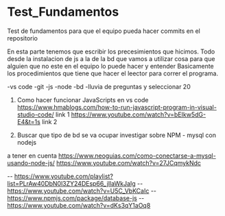 # Test_Fundamentos
Test de fundamentos para que el equipo pueda hacer commits en el repositorio

En esta parte tenemos que escribir los precesimientos que hicimos.
Todo desde la instalacion de js a la de la bd que vamos a utilizar
cosa para que alguien que no este en el equipo lo puede hacer y entender
Basicamente los procedimientos que tiene que hacer el leector para correr el programa.

-vs code
-git
-js
-node
-bd
-lluvia de preguntas y seleccionar 20

1) Como hacer funcionar JavaScripts en vs code 
 https://www.hmablogs.com/how-to-run-javascript-program-in-visual-studio-code/  link 1
 https://www.youtube.com/watch?v=bEIkw5dG-E4&t=1s  link 2

 2) Buscar que tipo de bd se va ocupar
investigar sobre NPM - mysql con nodejs

a tener en cuenta 
https://www.neoguias.com/como-conectarse-a-mysql-usando-node-js/
https://www.youtube.com/watch?v=27JCqmykNdc

-- https://www.youtube.com/playlist?list=PLrAw40DbN0l3ZY24DEsp66_jllaWkJaIg
-- https://www.youtube.com/watch?v=U5C_VbKCaIc
-- https://www.npmjs.com/package/database-js
-- https://www.youtube.com/watch?v=dKs3qY1aOq8